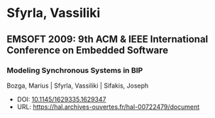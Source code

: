 # Sfyrla, Vassiliki

## EMSOFT 2009: 9th ACM & IEEE International Conference on Embedded Software

### Modeling Synchronous Systems in BIP
Bozga, Marius | Sfyrla, Vassiliki | Sifakis, Joseph
* DOI: [10.1145/1629335.1629347](https://doi.org/10.1145/1629335.1629347)
* URL: <https://hal.archives-ouvertes.fr/hal-00722479/document>

